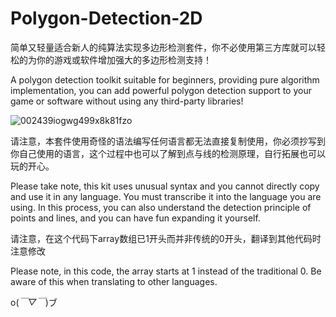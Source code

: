 # Polygon-Detection-2D
简单又轻量适合新人的纯算法实现多边形检测套件，你不必使用第三方库就可以轻松的为你的游戏或软件增加强大的多边形检测支持！

A polygon detection toolkit suitable for beginners, providing pure algorithm implementation, you can add powerful polygon detection support to your game or software without using any third-party libraries!

![002439iogwg499x8k81fzo](https://github.com/QiNuoTu/Polygon-Detection-2D/assets/76236817/0f91091c-37b1-4665-8dea-9107a17091c1)

请注意，本套件使用奇怪的语法编写任何语言都无法直接复制使用，你必须抄写到你自己使用的语言，这个过程中也可以了解到点与线的检测原理，自行拓展也可以玩的开心。

Please take note, this kit uses unusual syntax and you cannot directly copy and use it in any language. You must transcribe it into the language you are using. In this process, you can also understand the detection principle of points and lines, and you can have fun expanding it yourself.

请注意，在这个代码下array数组已1开头而并非传统的0开头，翻译到其他代码时注意修改
        
Please note, in this code, the array starts at 1 instead of the traditional 0. Be aware of this when translating to other languages.
        
o(*￣▽￣*)ブ
